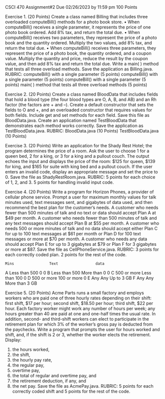 CSCI 470
Assignment#2
Due 02/26/2023 by 11:59 pm
100 Points

Exercise 1. (20 Points)
Create a class named Billing that includes three overloaded computeBill() methods for a photo book store.
•	When computeBill() receives a single parameter, it represents the price of one photo book ordered. Add 8% tax, and return the total due.
•	When computeBill() receives two parameters, they represent the price of a photo book and the quantity ordered. Multiply the two values, add 8% tax, and return the total due.
•	When computeBill() receives three parameters, they represent the price of a photo book, the quantity ordered, and a coupon value. Multiply the quantity and price, reduce the result by the coupon value, and then add 8% tax and return the total due.
Write a main( ) method that tests all three overload methods.  Save the application as Billing.java.
RUBRIC:
computeBill() with a single parameter (5 points)
computeBill() with a single parameter (5 points)
computeBill() with a single parameter (5 points)
main( ) method that tests all three overload methods (5 points)

Exercise 2. (20 Points)
Create a class named BloodData that includes fields that hold a blood type (the four blood types are O, A, B, and AB) and an Rh factor (the factors are + and –). Create a default constructor that sets the fields to O and +, and an overloaded constructor that requires values for both fields. Include get and set methods for each field. Save this file as BloodData.java. Create an application named TestBloodData that demonstrates each method works correctly. Save the application as TestBloodData.java.
RUBRIC:
BloodData.java (10 Points)
TestBloodData.java (10 Points)

Exercise 3. (20 Points)
Write an application for the Shady Rest Hotel; the program determines the price of a room. Ask the user to choose 1 for a queen bed, 2 for a king, or 3 for a king and a pullout couch. The output echoes the input and displays the price of the room: $125 for queen, $139 for king, and $165 for suite with king bed and a pullout couch. If the user enters an invalid code, display an appropriate message and set the price to 0. Save the file as ShadyRestRoom.java.
RUBRIC:
5 points for each choice of 1, 2, and 3.  5 points for handling invalid input code.	


Exercise 4. (20 Points)
Write a program for Horizon Phones, a provider of cellular phone service. Prompt a user for maximum monthly values for talk minutes used, text messages sent, and gigabytes of data used, and then recommend the best plan for the customer’s needs. A customer who needs fewer than 500 minutes of talk and no text or data should accept Plan A at $49 per month. A customer who needs fewer than 500 minutes of talk and any text messages should accept Plan B at $55 per month. A customer who needs 500 or more minutes of talk and no data should accept either Plan C for up to 100 text messages at $61 per month or Plan D for 100 text messages or more at $70 per month. A customer who needs any data should accept Plan E for up to 3 gigabytes at $79 or Plan F for 3 gigabytes or more at $87. Save the file as CellPhoneService.java.
RUBRIC:
3 points for each correctly coded plan.  2 points for the rest of the code.

	Mins	            Text	         	 data
A	Less than 500	    0	              		0
B	Less than 500	    More than 0	    		0
C	500 or more	    Less than 100	  	0
D	500 or more	    100 or more	   	 	0
E	Any	            Any	            		Up to 3 GB
F	Any	            Any	            		More than 3 GB

Exercise 5. (20 Points)
Acme Parts runs a small factory and employs workers who are paid one of three hourly rates depending on their shift: first shift, $17 per hour; second shift, $18.50 per hour; third shift, $22 per hour. Each factory worker might work any number of hours per week; any hours greater than 40 are paid at one and one-half times the usual rate. In addition, second- and third-shift workers can elect to participate in the retirement plan for which 3% of the worker’s gross pay is deducted from the paychecks. Write a program that prompts the user for hours worked and shift, and, if the shift is 2 or 3, whether the worker elects the retirement. Display: 
1.	the hours worked,
2.	the shift,
3.	the hourly pay rate,
4.	the regular pay,
5.	overtime pay,
6.	the total of regular and overtime pay, and
7.	the retirement deduction, if any, and
8.	the net pay. Save the file as AcmePay.java.
RUBRIC:
5 points for each correctly coded shift and 5 points for the rest of the code.


